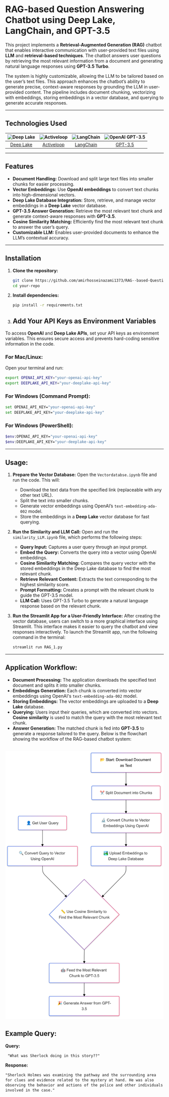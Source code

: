 # RAG-based Question Answering Chatbot using Deep Lake, LangChain, and GPT-3.5

This project implements a **Retrieval-Augmented Generation (RAG)** chatbot that enables interactive communication with user-provided text files using **LLM** and **retrieval-based techniques**. The chatbot answers user questions by retrieving the most relevant information from a document and generating natural language responses using **GPT-3.5 Turbo**.

The system is highly customizable, allowing the LLM to be tailored based on the user’s text files. This approach enhances the chatbot’s ability to generate precise, context-aware responses by grounding the LLM in user-provided content. The pipeline includes document chunking, vectorizing with embeddings, storing embeddings in a vector database, and querying to generate accurate responses.

---

## Technologies Used

| ![Deep Lake](https://camo.githubusercontent.com/ca89695434d3a14babec7e7a8bbb25f2749d8bb1906225b7fe2f50684ad54ba6/68747470733a2f2f692e706f7374696d672e63632f72736a63576333532f646565706c616b652d6c6f676f2e706e67) | ![Activeloop](https://avatars.githubusercontent.com/u/34816118?s=200&v=4) | ![LangChain](https://raw.githubusercontent.com/langchain-ai/.github/main/profile/logo-dark.svg#gh-light-mode-only) | ![OpenAI GPT-3.5](https://github.com/user-attachments/assets/8985f5fe-dbb5-4692-969e-6141d2721feb) |
|:--:|:--:|:--:|:--:|
| [Deep Lake](https://deeplake.ai/) | [Activeloop](https://activeloop.ai/) | [LangChain](https://www.langchain.com/) | [GPT-3.5](https://beta.openai.com/docs/models/gpt-3-5) |

---

## Features

- **Document Handling:** Download and split large text files into smaller chunks for easier processing.
- **Vector Embeddings:** Use **OpenAI embeddings** to convert text chunks into high-dimensional vectors.
- **Deep Lake Database Integration:** Store, retrieve, and manage vector embeddings in a **Deep Lake** vector database.
- **GPT-3.5 Answer Generation:** Retrieve the most relevant text chunk and generate context-aware responses with **GPT-3.5**.
- **Cosine Similarity Matching:** Efficiently find the most relevant text chunk to answer the user’s query.
- **Customizable LLM:** Enables user-provided documents to enhance the LLM’s contextual accuracy.

---

## Installation

1. **Clone the repository:**
    ```bash
    git clone https://github.com/amirhosseinazami1373/RAG--based-Question-answering-chatbot-.git
    cd your-repo
    ```

2. **Install dependencies:**
    ```bash
    pip install -r requirements.txt
    ```

3. ## Add Your API Keys as Environment Variables

To access **OpenAI** and **Deep Lake APIs**, set your API keys as environment variables. This ensures secure access and prevents hard-coding sensitive information in the code.

### For Mac/Linux:
Open your terminal and run:
```bash
export OPENAI_API_KEY="your-openai-api-key"
export DEEPLAKE_API_KEY="your-deeplake-api-key"
 ```
### For Windows (Command Prompt):

```bash
set OPENAI_API_KEY="your-openai-api-key"
set DEEPLAKE_API_KEY="your-deeplake-api-key"
```
### For Windows (PowerShell):

```bash
$env:OPENAI_API_KEY="your-openai-api-key"
$env:DEEPLAKE_API_KEY="your-deeplake-api-key"
```
---

## Usage:

1. **Prepare the Vector Database:**
   Open the `Vectordatabse.ipynb` file and run the code. This will:
   - Download the text data from the specified link (replaceable with any other text URL).
   - Split the text into smaller chunks.
   - Generate vector embeddings using OpenAI’s `text-embedding-ada-002` model.
   - Store the embeddings in a **Deep Lake** vector database for fast querying.

2. **Run the Similarity and LLM Call:**
   Open and run the `similarity_LLM.ipynb` file, which performs the following steps:
   - **Query Input:** Captures a user query through an input prompt.
   - **Embed the Query:** Converts the query into a vector using OpenAI embeddings.
   - **Cosine Similarity Matching:** Compares the query vector with the stored embeddings in the Deep Lake database to find the most relevant chunk.
   - **Retrieve Relevant Content:** Extracts the text corresponding to the highest similarity score.
   - **Prompt Formatting:** Creates a prompt with the relevant chunk to guide the GPT-3.5 model.
   - **LLM Call:** Uses GPT-3.5 Turbo to generate a natural language response based on the relevant chunk.
   

3. **Run the Streamlit App for a User-Friendly Interface:**
After creating the vector database, users can switch to a more graphical interface using Streamlit. This interface makes it easier to query the chatbot and view responses interactively. To launch the Streamlit app, run the following command in the terminal:
    ```bash
    streamlit run RAG_1.py
    ```
---
## Application Workflow: 
   - **Document Processing:** The application downloads the specified text document and splits it into smaller chunks.
   - **Embeddings Generation:** Each chunk is converted into vector embeddings using OpenAI's `text-embedding-ada-002` model.
   - **Storing Embeddings:** The vector embeddings are uploaded to a **Deep Lake** database.
   - **Querying:** Users input their queries, which are converted into vectors. **Cosine similarity** is used to match the query with the most relevant text chunk.
   - **Answer Generation:** The matched chunk is fed into **GPT-3.5** to generate a response tailored to the query.
Below is the flowchart showing the workflow of the RAG-based chatbot system:

![Flowchart](Flowchart.png) 
---

## Example Query:

**Query:**

```text
 "What was Sherlock doing in this story??"
```
**Response:** 
```text
"Sherlock Holmes was examining the pathway and the surrounding area for clues and evidence related to the mystery at hand. He was also observing the behavior and actions of the police and other individuals involved in the case."
```



